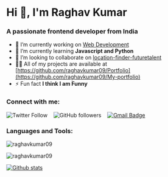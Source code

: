 Hi 👋, I'm Raghav Kumar
=======================

### A passionate frontend developer from India

- 🔭 I’m currently working on [Web Development](https://github.com/raghavkumar09/My-portfolio) 
- 🌱 I’m currently learning **Javascript and Python** 
- 👯 I’m looking to collaborate on [location-finder-futuretalent](https://github.com/raghavkumar09/location-finder-futuretalent) 
- 👨‍💻 All of my projects are available at [https://github.com/raghavkumar09/Portfolio](https://github.com/raghavkumar09/My-portfolio) 
- ⚡ Fun fact **I think I am Funny**

### Connect with me:

 ![Twitter Follow](https://img.shields.io/twitter/follow/raghavkumar09?style=social) &nbsp;&nbsp; ![GitHub followers](https://img.shields.io/github/followers/raghavkumar09?style=social) &nbsp;&nbsp; [![Gmail Badge](https://img.shields.io/badge/-jharaghav330@gmail.com-c14438?style=flat&logo=Gmail&logoColor=white&link=mailto:jharaghav330@gmail.com)](mailto:jharaghav330@gmail.com)

### Languages and Tools:



![raghavkumar09](https://github-readme-stats.vercel.app/api/top-langs?username=raghavkumar09&show_icons=true&locale=en&layout=compact)

![raghavkumar09](https://github-readme-streak-stats.herokuapp.com/?user=raghavkumar09&)

[![Github stats](https://github-readme-stats.vercel.app/api?username=raghavkumar09&show_icons=true&include_all_commits=true&count_private=true&theme=react&bg_color=45,000428,004e92)](https://github.com/raghavkumar09?tab=repositories)
